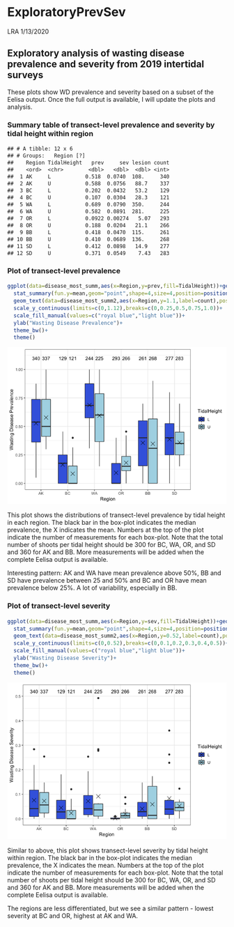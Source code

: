 ExploratoryPrevSev
================
LRA
1/13/2020

## Exploratory analysis of wasting disease prevalence and severity from 2019 intertidal surveys

These plots show WD prevalence and severity based on a subset of the
Eelisa output. Once the full output is available, I will update the
plots and
analysis.

### Summary table of transect-level prevalence and severity by tidal height within region

    ## # A tibble: 12 x 6
    ## # Groups:   Region [?]
    ##    Region TidalHeight   prev     sev lesion count
    ##    <ord>  <chr>        <dbl>   <dbl>  <dbl> <int>
    ##  1 AK     L           0.518  0.0740  108.     340
    ##  2 AK     U           0.588  0.0756   88.7    337
    ##  3 BC     L           0.202  0.0432   53.2    129
    ##  4 BC     U           0.107  0.0304   28.3    121
    ##  5 WA     L           0.689  0.0790  350.     244
    ##  6 WA     U           0.582  0.0891  281.     225
    ##  7 OR     L           0.0922 0.00274   5.07   293
    ##  8 OR     U           0.188  0.0204   21.1    266
    ##  9 BB     L           0.418  0.0470  115.     261
    ## 10 BB     U           0.410  0.0689  136.     268
    ## 11 SD     L           0.412  0.0898   14.9    277
    ## 12 SD     U           0.371  0.0549    7.43   283

### Plot of transect-level prevalence

``` r
ggplot(data=disease_most_summ,aes(x=Region,y=prev,fill=TidalHeight))+geom_boxplot()+
  stat_summary(fun.y=mean,geom="point",shape=4,size=4,position=position_dodge(width=0.75))+
  geom_text(data=disease_most_summ2,aes(x=Region,y=1.1,label=count),position=position_dodge(width=0.75))+
  scale_y_continuous(limits=c(0,1.12),breaks=c(0,0.25,0.5,0.75,1.0))+
  scale_fill_manual(values=c("royal blue","light blue"))+
  ylab("Wasting Disease Prevalence")+
  theme_bw()+
  theme()
```

![](DiseaseDataExploration_files/figure-gfm/prevalence-1.png)<!-- -->

This plot shows the distributions of transect-level prevalence by tidal
height in each region. The black bar in the box-plot indicates the
median prevalence, the X indicates the mean. Numbers at the top of the
plot indicate the number of measurements for each box-plot. Note that
the total number of shoots per tidal height should be 300 for BC, WA,
OR, and SD and 360 for AK and BB. More measurements will be added when
the complete Eelisa output is available.

Interesting pattern: AK and WA have mean prevalence above 50%, BB and SD
have prevalence between 25 and 50% and BC and OR have mean prevalence
below 25%. A lot of variability, especially in
BB.

### Plot of transect-level severity

``` r
ggplot(data=disease_most_summ,aes(x=Region,y=sev,fill=TidalHeight))+geom_boxplot()+
  stat_summary(fun.y=mean,geom="point",shape=4,size=4,position=position_dodge(width=0.75))+
  geom_text(data=disease_most_summ2,aes(x=Region,y=0.52,label=count),position=position_dodge(width=0.75))+
  scale_y_continuous(limits=c(0,0.52),breaks=c(0,0.1,0.2,0.3,0.4,0.5))+
  scale_fill_manual(values=c("royal blue","light blue"))+
  ylab("Wasting Disease Severity")+
  theme_bw()+
  theme()
```

![](DiseaseDataExploration_files/figure-gfm/severity-1.png)<!-- -->

Similar to above, this plot shows transect-level severity by tidal
height within region. The black bar in the box-plot indicates the median
prevalence, the X indicates the mean. Numbers at the top of the plot
indicate the number of measurements for each box-plot. Note that the
total number of shoots per tidal height should be 300 for BC, WA, OR,
and SD and 360 for AK and BB. More measurements will be added when the
complete Eelisa output is available.

The regions are less differentiated, but we see a similar pattern -
lowest severity at BC and OR, highest at AK and WA.
